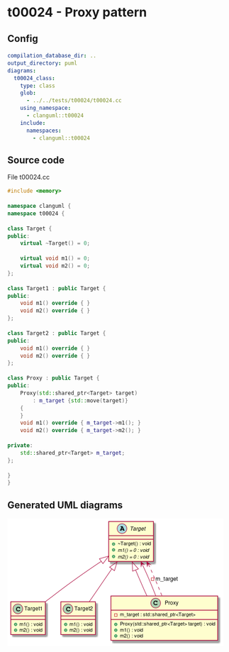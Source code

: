 # t00024 - Proxy pattern
## Config
```yaml
compilation_database_dir: ..
output_directory: puml
diagrams:
  t00024_class:
    type: class
    glob:
      - ../../tests/t00024/t00024.cc
    using_namespace:
      - clanguml::t00024
    include:
      namespaces:
        - clanguml::t00024

```
## Source code
File t00024.cc
```cpp
#include <memory>

namespace clanguml {
namespace t00024 {

class Target {
public:
    virtual ~Target() = 0;

    virtual void m1() = 0;
    virtual void m2() = 0;
};

class Target1 : public Target {
public:
    void m1() override { }
    void m2() override { }
};

class Target2 : public Target {
public:
    void m1() override { }
    void m2() override { }
};

class Proxy : public Target {
public:
    Proxy(std::shared_ptr<Target> target)
        : m_target {std::move(target)}
    {
    }
    void m1() override { m_target->m1(); }
    void m2() override { m_target->m2(); }

private:
    std::shared_ptr<Target> m_target;
};

}
}

```
## Generated UML diagrams
![t00024_class](./t00024_class.png "Proxy pattern")
